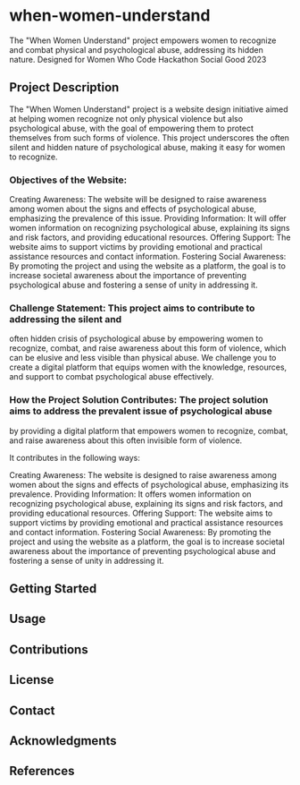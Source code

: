 # when-women-understand
The "When Women Understand" project empowers women to recognize and combat physical and psychological abuse, addressing its hidden nature. Designed for Women Who Code Hackathon Social Good 2023 

## Project Description
The "When Women Understand" project is a website design initiative aimed at helping women recognize not only physical violence but also psychological abuse, 
with the goal of empowering them to protect themselves from such forms of violence. 
This project underscores the often silent and hidden nature of psychological abuse, making it easy for women to recognize.

### Objectives of the Website:
Creating Awareness: The website will be designed to raise awareness among women about the signs and effects of psychological abuse, 
emphasizing the prevalence of this issue.
Providing Information: It will offer women information on recognizing psychological abuse, explaining its signs and risk factors,
and providing educational resources.
Offering Support: The website aims to support victims by providing emotional and 
practical assistance resources and contact information.
Fostering Social Awareness: By promoting the project and using the website as a platform, 
the goal is to increase societal awareness about the importance of preventing psychological abuse and fostering a sense of unity in addressing it.

### Challenge Statement: This project aims to contribute to addressing the silent and 
often hidden crisis of psychological abuse by empowering women to recognize, combat, and
raise awareness about this form of violence, which can be elusive and less visible than physical abuse. 
We challenge you to create a digital platform that equips women with the knowledge, resources, and support to combat psychological abuse effectively.

### How the Project Solution Contributes: The project solution aims to address the prevalent issue of psychological abuse 
by providing a digital platform that empowers women to recognize, combat, and raise awareness about this often invisible form of violence. 

It contributes in the following ways:

Creating Awareness: The website is designed to raise awareness among women about the signs and effects of psychological abuse, 
emphasizing its prevalence.
Providing Information: It offers women information on recognizing psychological abuse, explaining its signs and risk factors, and
providing educational resources.
Offering Support: The website aims to support victims by providing emotional and practical assistance resources and
contact information.
Fostering Social Awareness: By promoting the project and using the website as a platform, 
the goal is to increase societal awareness about the importance of preventing psychological abuse and 
fostering a sense of unity in addressing it.

## Getting Started

## Usage

## Contributions

## License

## Contact

## Acknowledgments

## References
